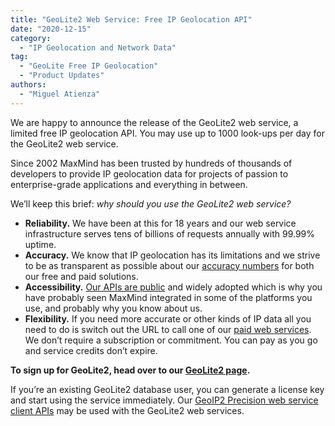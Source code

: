```yaml
---
title: "GeoLite2 Web Service: Free IP Geolocation API"
date: "2020-12-15"
category:
  - "IP Geolocation and Network Data"
tag:
  - "GeoLite Free IP Geolocation"
  - "Product Updates"
authors:
  - "Miguel Atienza"
---
```


We are happy to announce the release of the GeoLite2 web service, a limited free
IP geolocation API. You may use up to 1000 look-ups per day for the GeoLite2 web
service.

Since 2002 MaxMind has been trusted by hundreds of thousands of developers to
provide IP geolocation data for projects of passion to enterprise-grade
applications and everything in between.

We’ll keep this brief: _why should you use the GeoLite2 web service?_

- **Reliability.**
    We have been at this for 18 years and our web service infrastructure serves
    tens of billions of requests annually with 99.99% uptime.
- **Accuracy.**
    We know that IP geolocation has its limitations and we strive to be as
    transparent as possible about our [accuracy
    numbers](https://www.maxmind.com/en/geoip2-city-accuracy-comparison) for
    both our free and paid solutions.
- **Accessibility.** [Our APIs are public](https://dev.maxmind.com/geoip/) and
    widely adopted which is why you have probably seen MaxMind integrated in
    some of the platforms you use, and probably why you know about us.
- **Flexibility.**
    If you need more accurate or other kinds of IP data all you need to do is
    switch out the URL  to call one of our [paid web
    services](https://www.maxmind.com/en/geoip2-precision-services). We don’t
    require a subscription or commitment. You can pay as you go and service
    credits don’t expire.

<!--lint disable no-emphasis-as-heading-->
**To sign up for GeoLite2, head over to our [GeoLite2
page](https://dev.maxmind.com/geoip/geoip2/geolite2/).**

If you’re an existing GeoLite2 database user, you can generate a license key and
start using the service immediately. Our [GeoIP2 Precision web service client
APIs](https://dev.maxmind.com/geoip/geoip2/web-services/) may be used with the
GeoLite2 web services.
